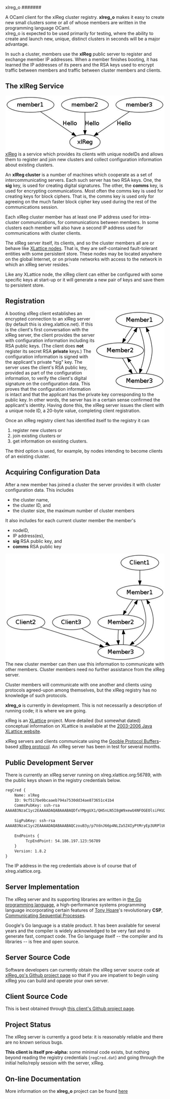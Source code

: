 xlreg_o
#######

A OCaml client for the xlReg cluster registry.  **xlreg_o**
makes it easy to create new small clusters some or all of whose members are
written in the programming language OCaml.  
xlreg_o is expected to be used primarily for testing, where
the ability to create and launch new, unique, distinct clusters in seconds
will be a major advantage.

In such a cluster, members use the **xlReg** public server to register and
exchange member IP addresses.  When a member finishes booting, it has 
learned the IP addresses of its peers and the RSA keys used to encrypt 
traffic between members and traffic between cluster members and clients.

## The xlReg Service

<img src="img/xl-registration.jpg" alt="xl-registration" style="float:left" title="members registering with xlReg">

[xlReg](http://jddixon.github.io/xlReg_go)
is a service which provides its clients with unique nodeIDs and allows them
to register and join new clusters and collect configuration information
about existing clusters.

An **xlReg cluster** is a number of machines
which cooperate as a set of intercommunicating servers.  Each
such server has two RSA keys.  One, the **sig** key, is used for creating
digital signatures.  The other, the **comms** key, is used for encrypting
communications.  Most often the comms key is used for creating keys for
block ciphers. That is, the comms key is used only for agreeing on the
much faster block cipher key used during the rest of the communications
session.

Each xlReg cluster member has at least one IP address used for
intra-cluster communications, for communications between members.  In some
clusters each member will also have a second IP address used for 
communications with cluster clients.

The xlReg server itself, its clients, and so the cluster members all are
or behave like
[XLattice nodes](http://jddixon.github.io/xlNode_go).
That is, they are self-contained fault-tolerant entities with some
persistent store.  These nodes may be located anywhere on the global
Internet, or on private networks with access to the network in which
an xlReg server resides.`

Like any XLattice node, the xlReg client can either be configured with some
specific keys at start-up or it will generate a new pair of keys and save
them to persistent store.

## Registration

<img src="img/simple-cluster.jpg" alt="simple-cluster" style="float:right" title="small cluster, no clients">

A booting xlReg client establishes an encrypted connection to an xlReg server 
(by default this is xlreg.xlattice.net).
If this is the client's first conversation with the xlReg server, the client 
provides the server with configuration information including its RSA public
keys.  (The client does **not** register its secret RSA **private** keys.)
The configuration information is signed with the applicant's private
*sig" key.  The server uses the
client's RSA public key, provided as part of the configuration information, to
verify the client's digital signature on the configuration data.  This proves
that the configuration information is intact and that the applicant has the
private key corresponding to the public key.  In other words, the server has
in a certain sense confirmed the applicant's identity.  Having done this,
the xlReg server issues the client with a unique node ID, a 20-byte value,
completing client registration.

Once an xlReg registry client has identified itself to the registry it can

1. register new clusters or
2. join existing clusters or
3. get information on existing clusters.

The third option is used, for example, by nodes intending to become clients
of an existing cluster.

## Acquiring Configuration Data

After a new member has joined a cluster the server provides it
with cluster configuration data.  This includes

* the cluster name,
* the cluster ID, and
* the cluster size, the  maximum number of cluster members

It also includes for each current cluster member the member's

* nodeID,
* IP address(es),
* **sig** RSA public key, and
* **comms** RSA public key

<img src="img/cluster-with-clients.jpg" alt="cluster-with-clients" style="float:left" title="cluster with clients">

The new cluster member can then use this information to communicate with
other members.  Cluster members need no further assistance from the
xlReg server.

Cluster members will communicate with one another and clients
using protocols agreed-upon among themselves, but the xlReg registry
has no knowledge of such protocols.

**xlreg_o** is currently in development.  This is not
necessarily a description of running code; it is where we are going.

xlReg is an [XLattice](http://jddixon.github.io/xlattice_go/) project.  More
detailed (but somewhat dated) conceptual information on XLattice
is available at the [2003-2006 Java XLattice website](http://www.xlattice.org).

xlReg servers and clients communicate using the
[Gooble Protocol Buffers](http://code.google.com/p/protobuf/)-based
[xlReg protocol](http://jddixon.github.io/xlReg_go/xlReg_protocol.html).
An xlReg server has been in test for several months.

## Public Development Server

There is currently an xlReg server running on xlreg.xlattice.org:56789,
with the public keys shown in the registry credentials below.

	regCred {
	    Name: xlReg
	    ID: 9cf517be9bcaaeb794a7530dd34ae873651c41b4
	    CommsPubKey: ssh-rsa AAAAB3NzaC1yc2EAAAADAQABAAABAQDfxYMpgUX1/QH5nLN5I8gW9xewU4NFOGEOlsiFKU2R/NbmiyVOl2UyfuSFmZLauT3hJh9PsVyrHkfyiSJrd9k4Wjy3UKi3hZY7AIuHBLdbIrdOQiDTkkrfIv80ogjpMFsSivY4NTYrsPtXihi+E2iZlabv3m3PqKycjXDU/PZEAw+W6fsg1GCJTbGWtDoNQk6hbMS3UhOxL1G/WWB1V9lYXflLsv+Oym5/y1mUR4B7N2Uey1J5XQuIfXpJaM/+qNy2X1fB6575iJzvES791OszI3cvBFNReySbR/SUJqcFIZAbtj4swnoAFkyQ0zlN1Ok6Iacp5bTq8upYi3TyZcPr
	
	    SigPubKey: ssh-rsa AAAAB3NzaC1yc2EAAAADAQABAAABAQCzouB3y/p7VdnJ66p4NLZa5Z4IyPtMryEp3URPlUC25LuzT2b/utrMvTX4fAXnuPF/v/qhQKm0LOOW+YnEk1vwN0HsEvD/9D8qYkBBIv636w4k2k+O4Lt1rQ32t22AbEHOjIZtVdfoZm9/ypd8ogchkr7yH/Na6FE0UySh0dJDf9HlYcfjYy1IkkAgGlWmCX61LJ4Wgw00QkkuztlVUnRjEW9MIohgVcFx/+gF/shtmy0rCGYpLszdMlGGaGCzXO1PK3BVLaZPKfcafUzfksif+vWqEQ0KnmjtV5it0wEa89IebAEW7cS1rvyRH2Y8/gie5CkgwHve/hgThY3KSUih
	
	    EndPoints {
	         TcpEndPoint: 54.186.197.123:56789
	    }
	    Version: 1.8.2
	}

The IP address in the reg credentials above is of course that of xlreg.xlattice.org.

## Server Implementation

The xlReg server and its supporting libraries are written in
[the Go programming language](http://golang.org), a high-performance
systems programming language incorporating certain features of
[Tony Hoare](http://en.wikipedia.org/wiki/Tony_Hoare)'s
revolutionary **CSP**,
[Communicating Sequential Processes](http://www.usingcsp.com).

Google's Go language is a stable product.  It has been available for 
several years and the compiler is widely acknowledged to be very fast
and to generate fast, compact code.  The Go language itself --
the compiler and its libraries -- is free and open source.

## Server Source Code

Software developers can currently obtain the xlReg server source code at
[xlReg_go's Github project page](https://github.com/jddixon/xlReg_go/)
so that if you are impatient to begin using xlReg you can build and operate
your own server.

## Client Source Code

This is best obtained through
[this client's Github project page](https://github.com/jddixon/xlreg_o/).

## Project Status

The xlReg server is currently a good beta: it is reasonably reliable and
there are no known serious bugs.

**This client is itself pre-alpha:** some minimal code exists, but nothing
beyond reading the registry credentials (`regCred.dat`) and going through
the initial hello/reply session with the server, xlReg.

## On-line Documentation
More information on the **xlreg_o** project can be found 
[here](https://jddixon.github.io/xlreg_o)
